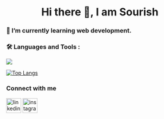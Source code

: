 <h1 align="center">Hi there 👋, I am Sourish</h1>

### 🌱 I’m currently learning web development.
<!--- <div id="header" align="center">
  <img src="https://media.giphy.com/media/HLB0nLA36GCCo6JuB5/giphy.gif" width="300"/>
</div> --->

### :hammer_and_wrench: Languages and Tools :

<p>
  <a href="https://skillicons.dev">
    <img src="https://skillicons.dev/icons?i=mongodb,express,react,nodejs,graphql,apollo,materialui,html,css,javascript,git,linux,mysql,heroku,java&theme=light" />
  </a>
</p>

[![Top Langs](https://github-readme-stats.vercel.app/api/top-langs/?username=sourish215)](https://github.com/anuraghazra/github-readme-stats)


### Connect with me
[<img src='https://cdn.jsdelivr.net/npm/simple-icons@3.0.1/icons/linkedin.svg' alt='linkedin' height='40'>](https://www.linkedin.com/in/sourish-bhattacharyya-699486135/)  [<img src='https://cdn.jsdelivr.net/npm/simple-icons@3.0.1/icons/instagram.svg' alt='instagram' height='40'>](https://www.instagram.com/artbysourish/)  
